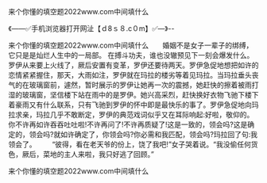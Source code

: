 来个你懂的填空题2022www.com中间填什么

《——✅手机浏览器打开网沚【ｄ8ｓ８.c０m】✅—》--

来个你懂的填空题2022www.com中间填什么　　婚姻不是女子一辈子的绑缚，它只是是灿烂人生中的一局部。
在搏斗功夫，谁也没辙预见下一刻会爆发什么。罗伊从来要上火线了，厥后安置有变革，罗伊还要待两天。罗伊急促地想把如许的恋情紧紧握住，那天，大雨如注，罗伊就在玛拉的楼劣等着见玛拉。当玛拉垂头丧气的在玻璃窗前，遽然，暂时展示的罗伊让她再一次的震撼，她赶快的擦着被雨打湿的玻璃窗，坚信楼下站在雨中的是罗伊。她兴高采烈，赶快换好衣物飞驰下楼下着豪雨又有什么联系，只有飞驰到罗伊的怀中即是最快乐的事了。罗伊急促地向玛拉求亲，玛拉几乎不敢断定，罗伊的典范戏词似乎又在耳际响起:好啦，敬仰的。你不许再如许吞吞吐吐啦!不许再问了!不许再质疑了!这是一致的，领会吗?这是确定的，领会吗?就如许确定了，你领会吗?你必需和我匹配，领会吗?玛拉回了句:我领会了。
　　“彼得，看在老天爷的份上，饶了我吧!”女子哭着说。“我没偷任何货色，厥后，菜地的主人来啦，我只好逃了回顾。”





来个你懂的填空题2022www.com中间填什么
